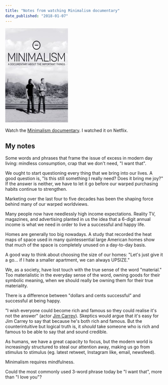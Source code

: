 ```yaml
---
title: "Notes from watching Minimalism documentary"
date_published: "2018-01-07"
---
```


![minimalism documentary poster](images/p12124131_p_v7_aa-200x300.jpg)

Watch the [Minimalism documentary](http://minimalismfilm.com/watch/). I watched it on Netflix.

## My notes

Some words and phrases that frame the issue of excess in modern day living: mindless consumption, crap that we don't need, "I want that".

We ought to start questioning every thing that we bring into our lives. A good question is, "Is this still something I really need? Does it bring me joy?" If the answer is neither, we have to let it go before our warped purchasing habits continue to strengthen.

Marketing over the last four to five decades has been the shaping force behind many of our warped worldviews.

Many people now have needlessly high income expectations. Reality TV, magazines, and advertising planted in us the idea that a 6-digit annual income is what we need in order to live a successful and happy life.

Homes are generally too big nowadays. A study that recorded the heat maps of space used in many quintessential large American homes show that much of the space is completely unused on a day-to-day basis.

A good way to think about choosing the size of our homes: "Let's just give it a go... if I hate a smaller apartment, we can always UPSIZE."

We, as a society, have lost touch with the true sense of the word "material." Too materialistic in the everyday sense of the word, owning goods for their symbolic meaning, when we should really be owning them for their true materiality.

There is a difference between "dollars and cents successful" and successful at being happy.

"I wish everyone could become rich and famous so they could realise it's not the answer" (actor [Jim Carrey](https://www.goodreads.com/quotes/1151805-i-think-everybody-should-get-rich-and-famous-and-do)). Skeptics would argue that it's easy for Jim Carrey to say that because he's both rich and famous. But the counterintuitive but logical truth is, it _should_ take someone who is rich and famous to be able to say that and sound credible.

As humans, we have a great capacity to focus, but the modern world is increasingly structured to steal our attention away, making us go from stimulus to stimulus (eg. latest retweet, Instagram like, email, newsfeed).

Minimalism requires mindfulness.

Could the most commonly used 3-word phrase today be "I want that", more than "I love you"?

